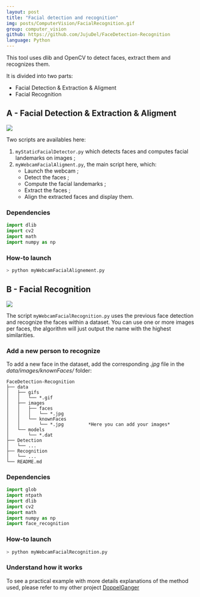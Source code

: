 ```yaml
---
layout: post
title: "Facial detection and recognition"
img: posts/ComputerVision/FacialRecognition.gif
group: computer_vision
github: https://github.com/JujuDel/FaceDetection-Recognition
language: Python
---
```


This tool uses dlib and OpenCV to detect faces, extract them and recognizes them.

It is divided into two parts:
- Facial Detection & Extraction & Aligment
- Facial Recognition

## A - Facial Detection & Extraction & Aligment

![]({{site.baseurl}}/assets/img/posts/ComputerVision/faceDetectionRecognition/FacialDetection.gif)

Two scripts are availables here:
1. `myStaticFacialDetector.py` which detects faces and computes facial landemarks on images ;
2. `myWebcamFacialAligment.py`, the main script here, which:
	- Launch the webcam ;
	- Detect the faces ;
	- Compute the facial landemarks ;
	- Extract the faces ;
	- Align the extracted faces and display them.

### Dependencies

```python
import dlib
import cv2
import math
import numpy as np
```

### How-to launch

```bash
> python myWebcamFacialAlignement.py
```

## B - Facial Recognition

![]({{site.baseurl}}/assets/img/posts/ComputerVision/faceDetectionRecognition/FacialRecognition.gif)

The script `myWebcamFacialRecognition.py` uses the previous face detection and recognize the faces within a dataset. You can use one or more images per faces, the algorithm will just output the name with the highest similarities.

### Add a new person to recognize

To add a new face in the dataset, add the corresponding *.jpg* file in the *data/images/knownFaces/* folder:
```
FaceDetection-Recognition
├── data
│   ├── gifs
│   │   └── *.gif
│   ├── images
│   │   ├── faces
│   │   │   └── *.jpg
│   │   └── knownFaces
│   │       └── *.jpg         *Here you can add your images*
│   └── models
│       └── *.dat
├── Detection
│   └── ...
├── Recognition
│   └── ...
└── README.md
```

### Dependencies

```python
import glob
import ntpath
import dlib
import cv2
import math
import numpy as np
import face_recognition
```

### How-to launch

```bash
> python myWebcamFacialRecognition.py
```

### Understand how it works

To see a practical example with more details explanations of the method used, please refer to my other project [DoppelGanger]({{site.baseurl}}/doppelGanger)
